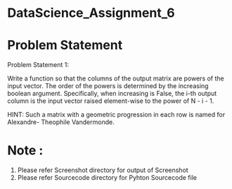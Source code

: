 # DataScience_Assignment_6


# Problem Statement
Problem Statement 1:

Write a function so that the columns of the output matrix are powers of the input
vector.
The order of the powers is determined by the increasing boolean argument. Specifically,
when increasing is False, the i-th output column is the input vector raised element-wise
to the power of N - i - 1.

HINT: Such a matrix with a geometric progression in each row is named for Alexandre-
Theophile Vandermonde.

# Note :
1. Please refer Screenshot directory for output of Screenshot 
2. Please refer Sourcecode directory for Pyhton Sourcecode file
